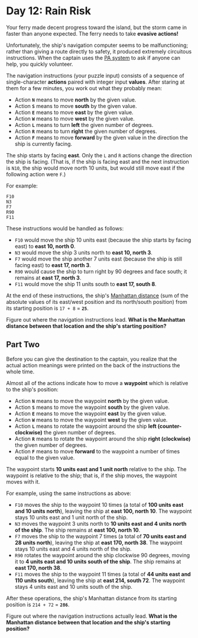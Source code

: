 # Day 12: Rain Risk

Your ferry made decent progress toward the island, but the storm came in faster than anyone expected. The ferry needs to take **evasive actions!**

Unfortunately, the ship's navigation computer seems to be malfunctioning; rather than giving a route directly to safety, it produced extremely circuitous instructions. When the captain uses the [PA system](https://en.wikipedia.org/wiki/Public_address_system) to ask if anyone can help, you quickly volunteer.

The navigation instructions (your puzzle input) consists of a sequence of single-character **actions** paired with integer input **values**. After staring at them for a few minutes, you work out what they probably mean:

* Action **`N`** means to move **north** by the given value.
* Action **`S`** means to move **south** by the given value.
* Action **`E`** means to move **east** by the given value.
* Action **`W`** means to move **west** by the given value.
* Action **`L`** means to turn **left** the given number of degrees.
* Action **`R`** means to turn **right** the given number of degrees.
* Action **`F`** means to move **forward** by the given value in the direction the ship is currently facing.

The ship starts by facing **east**. Only the `L` and `R` actions change the direction the ship is facing. (That is, if the ship is facing east and the next instruction is `N10`, the ship would move north 10 units, but would still move east if the following action were `F`.)

For example:

```
F10
N3
F7
R90
F11
```

These instructions would be handled as follows:

* `F10` would move the ship 10 units east (because the ship starts by facing east) to **east 10, north 0**.
* `N3` would move the ship 3 units north to **east 10, north 3**.
* `F7` would move the ship another 7 units east (because the ship is still facing east) to **east 17, north 3**.
* `R90` would cause the ship to turn right by 90 degrees and face south; it remains at **east 17, north 3**.
* `F11` would move the ship 11 units south to **east 17, south 8**.

At the end of these instructions, the ship's [Manhattan distance](https://en.wikipedia.org/wiki/Taxicab_geometry) (sum of the absolute values of its east/west position and its north/south position) from its starting position is `17 + 8` = **`25`**.

Figure out where the navigation instructions lead. **What is the Manhattan distance between that location and the ship's starting position?**

## Part Two

Before you can give the destination to the captain, you realize that the actual action meanings were printed on the back of the instructions the whole time.

Almost all of the actions indicate how to move a **waypoint** which is relative to the ship's position:

* Action **`N`** means to move the waypoint **north** by the given value.
* Action **`S`** means to move the waypoint **south** by the given value.
* Action **`E`** means to move the waypoint **east** by the given value.
* Action **`W`** means to move the waypoint **west** by the given value.
* Action **`L`** means to rotate the waypoint around the ship **left (counter-clockwise)** the given number of degrees.
* Action **`R`** means to rotate the waypoint around the ship **right (clockwise)** the given number of degrees.
* Action **`F`** means to move **forward** to the waypoint a number of times equal to the given value.

The waypoint starts **10 units east and 1 unit north** relative to the ship. The waypoint is relative to the ship; that is, if the ship moves, the waypoint moves with it.

For example, using the same instructions as above:

* `F10` moves the ship to the waypoint 10 times (a total of **100 units east and 10 units north**), leaving the ship at **east 100, north 10**. The waypoint stays 10 units east and 1 unit north of the ship.
* `N3` moves the waypoint 3 units north to **10 units east and 4 units north of the ship**. The ship remains at **east 100, north 10**.
* `F7` moves the ship to the waypoint 7 times (a total of **70 units east and 28 units north**), leaving the ship at **east 170, north 38**. The waypoint stays 10 units east and 4 units north of the ship.
* `R90` rotates the waypoint around the ship clockwise 90 degrees, moving it to **4 units east and 10 units south of the ship**. The ship remains at **east 170, north 38**.
* `F11` moves the ship to the waypoint 11 times (a total of **44 units east and 110 units south**), leaving the ship at **east 214, south 72**. The waypoint stays 4 units east and 10 units south of the ship.

After these operations, the ship's Manhattan distance from its starting position is `214 + 72` = **`286`**.

Figure out where the navigation instructions actually lead. **What is the Manhattan distance between that location and the ship's starting position?**
